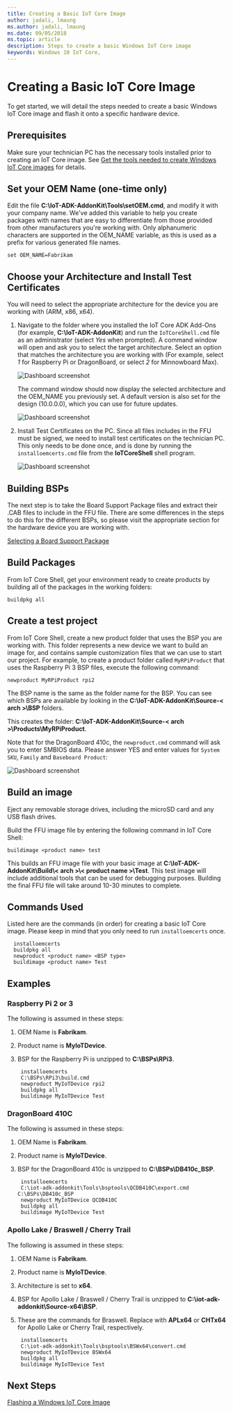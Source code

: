 ```yaml
--- 
title: Creating a Basic IoT Core Image
author: jadali, lmaung
ms.author: jadali, lmaung
ms.date: 09/05/2018 
ms.topic: article 
description: Steps to create a basic Windows IoT Core image
keywords: Windows 10 IoT Core, 
--- 
```


# Creating a Basic IoT Core Image
To get started, we will detail the steps needed to create a basic Windows IoT Core image and flash it onto a specific hardware device.

## Prerequisites
Make sure your technician PC has the necessary tools installed prior to creating an IoT Core image. See [Get the tools needed to create Windows IoT Core images](ToolsNeeded.md) for details.

## Set your OEM Name (one-time only)
Edit the file **C:\IoT-ADK-AddonKit\Tools\setOEM.cmd**, and modify it with your company name. We've added this variable to help you create packages with names that are easy to differentiate from those provided from other manufacturers you're working with. Only alphanumeric characters are supported in the OEM_NAME variable, as this is used as a prefix for various generated file names.

    set OEM_NAME=Fabrikam


## Choose your Architecture and Install Test Certificates
You will need to select the appropriate architecture for the device you are working with (ARM, x86, x64). 

1. Navigate to the folder where you installed the IoT Core ADK Add-Ons (for example, **C:\IoT-ADK-AddonKit**) and run the `IoTCoreShell.cmd` file as an administrator (select *Yes* when prompted). A command window will open and ask you to select the target architecture. Select an option that matches the architecture you are working with (For example, select *1* for Raspberry Pi or DragonBoard, or select *2* for Minnowboard Max).

    ![Dashboard screenshot](../media/ManufacturingGuide/SelectingArchitecture.jpg)

    The command window should now display the selected architecture and the OEM_NAME you previously set. A default version is also set for the design (10.0.0.0), which you can use for future updates.

    ![Dashboard screenshot](../media/ManufacturingGuide/IoTCoreShellInfo.jpg)

2. Install Test Certificates on the PC. Since all files includes in the FFU must be signed, we need to install test certificates on the technician PC. This only needs to be done once, and is done by running the `installoemcerts.cmd` file from the **IoTCoreShell** shell program.

    ![Dashboard screenshot](../media/ManufacturingGuide/InstallOEMCerts.jpg)

## Building BSPs 
The next step is to take the Board Support Package files and extract their .CAB files to include in the FFU file. There are some differences in the steps to do this for the different BSPs, so please visit the appropriate section for the hardware device you are working with.

[Selecting a Board Support Package](BoardSupportPackages.md)

## Build Packages 
From IoT Core Shell, get your environment ready to create products by building all of the packages in the working folders: 
    
    buildpkg all 

## Create a test project 
From IoT Core Shell, create a new product folder that uses the BSP you are working with. This folder represents a new device we want to build an image for, and contains sample customization files that we can use to start our project. For example, to create a product folder called `MyRPiProduct` that uses the Raspberry Pi 3 BSP files, execute the following command:

    newproduct MyRPiProduct rpi2 

The BSP name is the same as the folder name for the BSP. You can see which BSPs are available by looking in the **C:\IoT-ADK-AddonKit\Source-\< arch >\BSP** folders. 

This creates the folder: **C:\IoT-ADK-AddonKit\Source-< arch >\Products\\MyRPiProduct**. 

Note that for the DragonBoard 410c, the `newproduct.cmd` command will ask you to enter SMBIOS data. Please answer YES and enter values for `System SKU`, `Family` and `Baseboard Product`:

![Dashboard screenshot](../media/ManufacturingGuide/DragonBoardNewProduct.jpg)

## Build an image 
Eject any removable storage drives, including the microSD card and any USB flash drives. 

Build the FFU image file by entering the following command in IoT Core Shell:

    buildimage <product name> test 

This builds an FFU image file with your basic image at **C:\IoT-ADK-AddonKit\Build\\< arch >\\< product name >\Test**. This test image will include additional tools that can be used for debugging purposes. Building the final FFU file will take around 10-30 minutes to complete.

## Commands Used
Listed here are the commands (in order) for creating a basic IoT Core image. Please keep in mind that you only need to run `installoemcerts` once. 

      installoemcerts 
      buildpkg all
      newproduct <product name> <BSP type>
      buildimage <product name> Test

## Examples 
### Raspberry Pi 2 or 3
The following is assumed in these steps:

1. OEM Name is **Fabrikam**.
2. Product name is **MyIoTDevice**.
3. BSP for the Raspberry Pi is unzipped to **C:\BSPs\RPi3**.

        installoemcerts
        C:\BSPs\RPi3\build.cmd
        newproduct MyIoTDevice rpi2
        buildpkg all
        buildimage MyIoTDevice Test
      
### DragonBoard 410C
The following is assumed in these steps:

1. OEM Name is **Fabrikam**.
2. Product name is **MyIoTDevice**.
3. BSP for the DragonBoard 410c is unzipped to **C:\BSPs\DB410c_BSP**.

        installoemcerts
        C:\iot-adk-addonkit\Tools\bsptools\QCDB410C\export.cmd C:\BSPs\DB410c_BSP
        newproduct MyIoTDevice QCDB410C
        buildpkg all
        buildimage MyIoTDevice Test
      
### Apollo Lake / Braswell / Cherry Trail
The following is assumed in these steps:

1. OEM Name is **Fabrikam**.
2. Product name is **MyIoTDevice**.
3. Architecture is set to **x64**.
4. BSP for Apollo Lake / Braswell / Cherry Trail is unzipped to **C:\iot-adk-addonkit\Source-x64\BSP**.
5. These are the commands for Braswell. Replace with **APLx64** or **CHTx64** for Apollo Lake or Cherry Trail, respectively.

        installoemcerts
        C:\iot-adk-addonkit\Tools\bsptools\BSWx64\convert.cmd
        newproduct MyIoTDevice BSWx64
        buildpkg all
        buildimage MyIoTDevice Test

## Next Steps
[Flashing a Windows IoT Core Image](FlashingImage.md)

